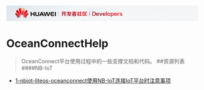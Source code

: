 ![](./doc/meta/huawei/SUYAI00001_developer.png)
# OceanConnectHelp
>OceanConnect平台使用过程中的一些支撑文档和代码。
##资源列表
####NB-IoT
- [1-nbiot-liteos-oceanconnect使用NB-IoT连接IoT平台时注意事项](./doc/1-nbiot-liteos-oceanconnect使用NB-IoT连接IoT平台时注意事项.md)

